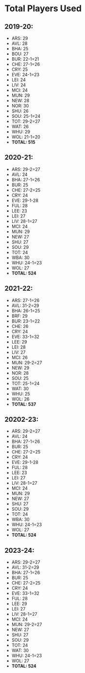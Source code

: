# Total Players Used

##  2019-20:
 - ARS: 29
 - AVL: 28
 - BHA: 25
 - BOU: 27
 - BUR: 22-1=21
 - CHE: 27-1=26
 - CRY: 25
 - EVE: 24-1=23
 - LEI: 24 
 - LIV: 24
 - MCI: 24
 - MUN: 29
 - NEW: 28
 - NOR: 30
 - SHU: 26
 - SOU: 25-1=24
 - TOT: 29-2=27
 - WAT: 26
 - WHU: 29
 - WOL: 21-1=20
 - **TOTAL: 515**

##  2020-21:
 - ARS: 29-2=27
 - AVL: 24
 - BHA: 27-1=26
 - BUR: 25
 - CHE: 27-2=25
 - CRY: 24
 - EVE: 29-1-28
 - FUL: 28
 - LEE: 23
 - LEI: 27
 - LIV: 28-1=27
 - MCI: 24
 - MUN: 29
 - NEW: 27
 - SHU: 27
 - SOU: 29
 - TOT: 24
 - WBA: 30
 - WHU: 24-1=23
 - WOL: 27
 - **TOTAL: 524**

##  2021-22:
 - ARS: 27-1=26
 - AVL: 31-2=29
 - BHA: 26-1=25
 - BRF: 29
 - BUR: 23-1=22
 - CHE: 26
 - CRY: 24
 - EVE: 33-1=32
 - LEE: 29
 - LEI: 28
 - LIV: 27
 - MCI: 26
 - MUN: 29-2=27
 - NEW: 29
 - NOR: 28
 - SOU: 25
 - TOT: 25-1=24
 - WAT: 30
 - WHU: 25
 - WOL: 26
 - **TOTAL: 537**

##  20202-23:
 - ARS: 29-2=27
 - AVL: 24
 - BHA: 27-1=26
 - BUR: 25
 - CHE: 27-2=25
 - CRY: 24
 - EVE: 29-1-28
 - FUL: 28
 - LEE: 23
 - LEI: 27
 - LIV: 28-1=27
 - MCI: 24
 - MUN: 29
 - NEW: 27
 - SHU: 27
 - SOU: 29
 - TOT: 24
 - WBA: 30
 - WHU: 24-1=23
 - WOL: 27
 - **TOTAL: 524**

##  2023-24:
 - ARS: 29-2=27
 - AVL: 31-2=29
 - BHA: 27-1=26
 - BUR: 25
 - CHE: 27-2=25
 - CRY: 24
 - EVE: 33-1=32
 - FUL: 28
 - LEE: 29
 - LEI: 27
 - LIV: 28-1=27
 - MCI: 24
 - MUN: 29-2=27
 - NEW: 27
 - SHU: 27
 - SOU: 29
 - TOT: 24
 - WAT: 30
 - WHU: 24-1=23
 - WOL: 27
 - **TOTAL: 524**
